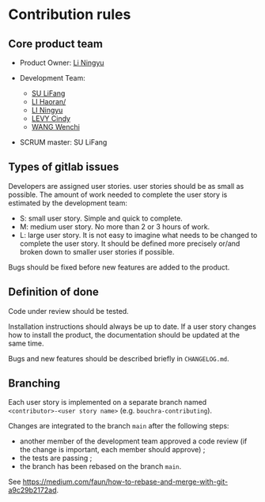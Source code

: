 # Contribution rules

## Core product team

* Product Owner: [Li Ningyu](https://gaufre.informatique.univ-paris-diderot.fr/poca-project/poca)
* Development Team:
  * [SU LiFang](https://gaufre.informatique.univ-paris-diderot.fr/poca-project/poca)
  * [LI Haoran/](https://gaufre.informatique.univ-paris-diderot.fr/poca-project/poca)
  * [LI Ningyu](https://gaufre.informatique.univ-paris-diderot.fr/su/poca)
  * [LEVY Cindy](https://gaufre.informatique.univ-paris-diderot.fr/su/poca)
  * [WANG Wenchi](https://gaufre.informatique.univ-paris-diderot.fr/poca-project/poca)

* SCRUM master: SU LiFang

## Types of gitlab issues

Developers are assigned user stories. user stories should be as small as possible. The amount of work needed to complete the user story is estimated by the development team:

* S: small user story. Simple and quick to complete.
* M: medium user story. No more than 2 or 3 hours of work.
* L: large user story. It is not easy to imagine what needs to be changed to complete the user story. It should be defined more precisely or/and broken down to smaller user stories if possible.

Bugs should be fixed before new features are added to the product.

## Definition of done

Code under review should be tested.

Installation instructions should always be up to date. If a user story changes how to install the product, the documentation should be updated at the same time.

Bugs and new features should be described briefly in `CHANGELOG.md`.

## Branching

Each user story is implemented on a separate branch named `<contributor>-<user story name>` (e.g. `bouchra-contributing`).

Changes are integrated to the branch `main` after the following steps:

* another member of the development team approved a code review (if the change is important, each member should approve) ;
* the tests are passing ;
* the branch has been rebased on the branch `main`.

See https://medium.com/faun/how-to-rebase-and-merge-with-git-a9c29b2172ad.
